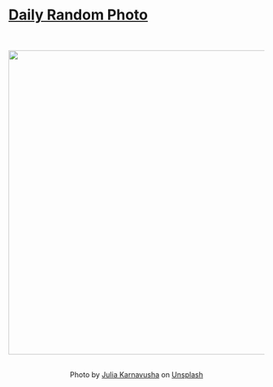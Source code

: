 # [Daily Random Photo](https://www.dailyrandomphoto.com/)

<div align="center">
  <br>
  <br>
  <a href="https://www.dailyrandomphoto.com/p/2022/2022-01-31/"><img src="https://images.unsplash.com/photo-1611269035330-13ea6a4c3019?crop=entropy&cs=tinysrgb&fit=max&fm=jpg&ixid=Mnw3NzUwOHwwfDF8cmFuZG9tfHx8fHx8fHx8MTY0MzU4ODQ0Nw&ixlib=rb-1.2.1&q=80&w=1080" width="600px"></a>
  <br>
  <br>
  <p class="has-text-grey">Photo by <a href="https://unsplash.com/@julkarrr?utm_source=Daily%20Random%20Photo&amp;utm_medium=referral" target="_blank" rel="noopener noreferrer">Julia Karnavusha</a> on <a href="https://unsplash.com/photos/GpnvGlwk00s?utm_source=Daily%20Random%20Photo&amp;utm_medium=referral" target="_blank" rel="noopener noreferrer">Unsplash</a></p>
</div>
